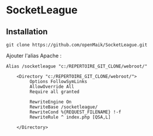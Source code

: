# SocketLeague

## Installation

`git clone https://github.com/openMaik/SocketLeague.git`

Ajouter l'alias Apache :

```
Alias /socketleague "c:/REPERTOIRE_GIT_CLONE/webroot/"

    <Directory "c:/REPERTOIRE_GIT_CLONE/webroot/">
         Options FollowSymLinks
         AllowOverride All
         Require all granted

         RewriteEngine On
         RewriteBase /socketleague/
         RewriteCond %{REQUEST_FILENAME} !-f
         RewriteRule ^ index.php [QSA,L]

	</Directory>
```

